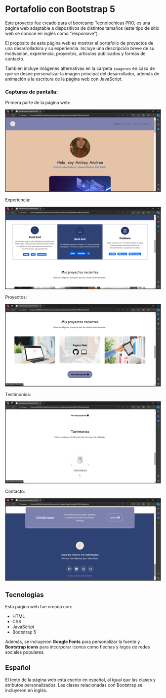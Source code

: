 # Portafolio con Bootstrap 5

Este proyecto fue creado para el bootcamp Tecnolochicas PRO, es una página web adaptable a dispositivos de distintos tamaños (este tipo de sitio web se conoce en inglés como "responsive"). 

El propósito de esta página web es mostrar el portafolio de proyectos de una desarrolladora y su experiencia. Incluye una descripción breve de su motivación, experiencia, proyectos, artículos publicados y formas de contacto. 

También incluye imágenes alternativas en la carpeta `imagenes` en caso de que se desee personalizar la imagen principal del desarrollador, además de animación a la escritura de la página web con JavaScript.

### Capturas de pantalla:

Primera parte de la página web:

![Primera parte de la página web](imagenes/screenshot1.png)

Experiencia:

![Experiencia](imagenes/screenshot3.png)

Proyectos:

![Proyectos](imagenes/screenshot4.png)

Testimonios:

![Testimonios](imagenes/screenshot5.png)

Contacto:

![Contacto](imagenes/screenshot6.png)

## Tecnologías

Esta página web fue creada con:

* HTML
* CSS
* JavaScript 
* Bootstrap 5

Además, se incluyeron **Google Fonts** para personalizar la fuente y **Bootstrap icons** para incorporar íconos como flechas y logos de redes sociales populares. 

## Español

El texto de la página web está escrito en español, al igual que las clases y atributos personalizados. Las clases relacionadas con Bootstrap se incluyeron en inglés.




